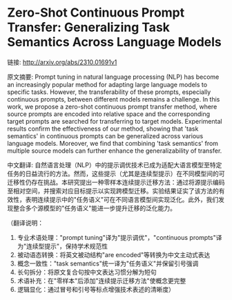 # Zero-Shot Continuous Prompt Transfer: Generalizing Task Semantics Across Language Models

链接: http://arxiv.org/abs/2310.01691v1

原文摘要:
Prompt tuning in natural language processing (NLP) has become an increasingly
popular method for adapting large language models to specific tasks. However,
the transferability of these prompts, especially continuous prompts, between
different models remains a challenge. In this work, we propose a zero-shot
continuous prompt transfer method, where source prompts are encoded into
relative space and the corresponding target prompts are searched for
transferring to target models. Experimental results confirm the effectiveness
of our method, showing that 'task semantics' in continuous prompts can be
generalized across various language models. Moreover, we find that combining
'task semantics' from multiple source models can further enhance the
generalizability of transfer.

中文翻译:
自然语言处理（NLP）中的提示调优技术已成为适配大语言模型至特定任务的日益流行的方法。然而，这些提示（尤其是连续型提示）在不同模型间的可迁移性仍存在挑战。本研究提出一种零样本连续提示迁移方法：通过将源提示编码至相对空间，并搜索对应目标提示以实现跨模型迁移。实验结果证实了该方法的有效性，表明连续提示中的"任务语义"可在不同语言模型间实现泛化。此外，我们发现整合多个源模型的"任务语义"能进一步提升迁移的泛化能力。

（翻译说明：
1. 专业术语处理："prompt tuning"译为"提示调优"，"continuous prompts"译为"连续型提示"，保持学术规范性
2. 被动语态转换：将英文被动结构"are encoded"等转换为中文主动式表达
3. 概念一致性："task semantics"统一译为"任务语义"并保留引号强调
4. 长句拆分：将原文复合句按中文表达习惯分解为短句
5. 术语补充：在"零样本"后添加"连续提示迁移方法"使概念更完整
6. 逻辑显化：通过冒号和引号等标点增强技术表述的清晰度）
